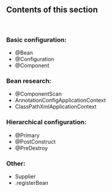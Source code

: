 ## Contents of this section
<br>

### Basic configuration:
- @Bean
- @Configuration
- @Component

### Bean research:
- @ComponentScan
- AnnotationConfigApplicationContext
- ClassPathXmlApplicationContext

### Hierarchical configuration:
- @Primary
- @PostConstruct
- @PreDestroy

### Other:
- Supplier
- .registerBean
